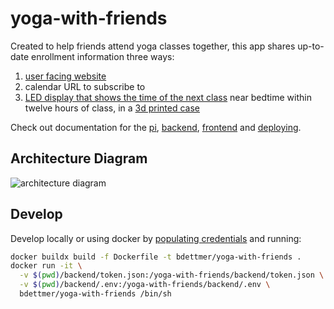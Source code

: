 # yoga-with-friends

Created to help friends attend yoga classes together, this app shares up-to-date 
enrollment information three ways:
1) [user facing website](https://redslug.github.io/yoga-with-friends/) 
2) calendar URL to subscribe to
3) [LED display that shows the time of the next class](images/led_grid.png) near bedtime within twelve hours of class, in a [3d printed case](https://www.tinkercad.com/things/8KHh1wXYdHa-16x32-rgb-led-matrix-panel-case)

Check out documentation for the [pi](pi/README.md), [backend](backend/README.md), [frontend](frontend/README.md) 
and [deploying](DEPLOY.md).

## Architecture Diagram
![architecture diagram](https://lucid.app/publicSegments/view/77710a04-6480-4144-8c24-c2ac63166583/image.png)

## Develop
Develop locally or using docker by [populating credentials](backend/README.md) and running:
```bash
docker buildx build -f Dockerfile -t bdettmer/yoga-with-friends .
docker run -it \
  -v $(pwd)/backend/token.json:/yoga-with-friends/backend/token.json \
  -v $(pwd)/backend/.env:/yoga-with-friends/backend/.env \
  bdettmer/yoga-with-friends /bin/sh
```
